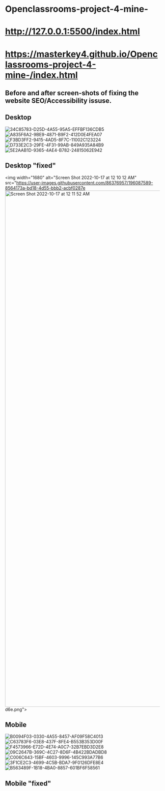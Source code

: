 # Openclassrooms-project-4-mine-
# http://127.0.0.1:5500/index.html
# https://masterkey4.github.io/Openclassrooms-project-4-mine-/index.html
## Before and after screen-shots of fixing the website SEO/Accessibility issuse.
## Desktop 
 ![34C85783-D25D-4A55-95A5-EFFBF136CDB5](https://user-images.githubusercontent.com/86376957/193970102-7f6a8344-bcb6-4f08-8a8f-9ef539efebd9.jpeg)
![A835F6A2-9BE9-4871-B9F2-412D0E4FEA07](https://user-images.githubusercontent.com/86376957/193970112-fae75d01-7e6a-4faf-9857-3c0f55378d27.jpeg)
![F3BD3FF2-9415-4AD5-8F7C-11002C123224](https://user-images.githubusercontent.com/86376957/193970124-7e95b19a-74c1-4006-a9e0-3f41162247b6.jpeg)
![D733E2C3-29FE-4F31-99AB-849A935A84B9](https://user-images.githubusercontent.com/86376957/193970355-e997d26a-f3f9-4b15-8cca-42e63cd2ab9a.jpeg)
![5E2AAB1D-9365-4AE4-B782-24815062E942](https://user-images.githubusercontent.com/86376957/193970400-1300a724-8ac8-43ff-b116-46a73b819e33.jpeg)
## Desktop "fixed"
<img width="1680" alt="Screen Shot 2022-10-17 at 12 10 12 AM" src="https://user-images.githubusercontent.com/86376957/196087589-8564173a-bd18-4d55-bbb2-acbf0287e<img width="1680" alt="Screen Shot 2022-10-17 at 12 11 52 AM" src="https://user-images.githubusercontent.com/86376957/196087790-2adc8dac-7769-4ab9-a980-1a094b84d9ef.png">
d6e.png">


## Mobile 
![B0094F03-0330-4A55-8457-AF09F58C4013](https://user-images.githubusercontent.com/86376957/193970746-7d968ccb-9e4c-4e77-b6c8-e692fc831a05.jpeg)
![C63783F6-03E8-437F-8FE4-B553B353D00F](https://user-images.githubusercontent.com/86376957/193970753-72758750-9ec6-4dbd-b96e-ed2bed961f54.jpeg)
![F4573966-E72D-4E74-A0C7-32B7EBD3D2E8](https://user-images.githubusercontent.com/86376957/193971811-87cb8115-e4a5-499b-a5f7-9f6a1f9b0f54.jpeg)
![09C2647B-369C-4C27-8D6F-4B422BDADBD8](https://user-images.githubusercontent.com/86376957/193971395-b6c66940-14b5-404d-a964-608700b44510.jpeg)
![C006C643-15BF-4603-9996-145C993A77B6](https://user-images.githubusercontent.com/86376957/193971413-620ff3a1-e16c-469b-8bef-e1e7614f6c73.jpeg)
![3F1CE2C3-4699-4C5B-BDA7-9F0126DFE8E4](https://user-images.githubusercontent.com/86376957/193971427-d650a14c-a906-4dae-b84b-f78e3f4986c1.jpeg)
![B563489F-1B18-4BA0-8857-601BF6F58561](https://user-images.githubusercontent.com/86376957/193971432-62f732da-2eb0-4582-b905-32bd6f2d2060.jpeg)
## Mobile "fixed"

